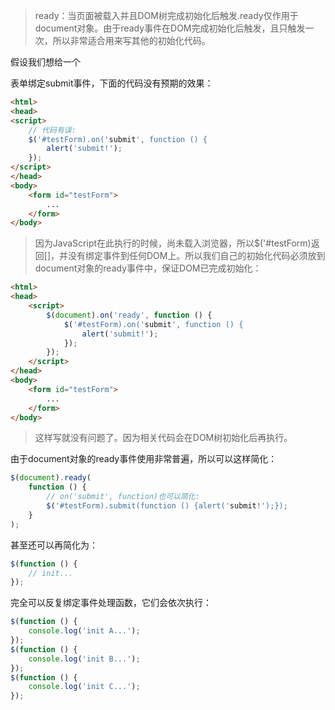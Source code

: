>ready：当页面被载入并且DOM树完成初始化后触发.ready仅作用于document对象。由于ready事件在DOM完成初始化后触发，且只触发一次，所以非常适合用来写其他的初始化代码。

假设我们想给一个<form>表单绑定submit事件，下面的代码没有预期的效果：

```html
<html>
<head>
<script>
    // 代码有误:
    $('#testForm).on('submit', function () {
        alert('submit!');
    });
</script>
</head>
<body>
    <form id="testForm">
        ...
    </form>
</body>
```

>因为JavaScript在此执行的时候，<form>尚未载入浏览器，所以$('#testForm)返回[]，并没有绑定事件到任何DOM上。所以我们自己的初始化代码必须放到document对象的ready事件中，保证DOM已完成初始化：

```html
<html>
<head>
    <script>
        $(document).on('ready', function () {
            $('#testForm).on('submit', function () {
                alert('submit!');
            });
        });
    </script>
</head>
<body>
    <form id="testForm">
        ...
    </form>
</body>
```

>这样写就没有问题了。因为相关代码会在DOM树初始化后再执行。

由于document对象的ready事件使用非常普遍，所以可以这样简化：

```javascript
$(document).ready(
    function () {
        // on('submit', function)也可以简化:
        $('#testForm).submit(function () {alert('submit!');});
    }
);
```

甚至还可以再简化为：

```javascript
$(function () {
    // init...
});
```

完全可以反复绑定事件处理函数，它们会依次执行：

```javascript
$(function () {
    console.log('init A...');
});
$(function () {
    console.log('init B...');
});
$(function () {
    console.log('init C...');
});
```
